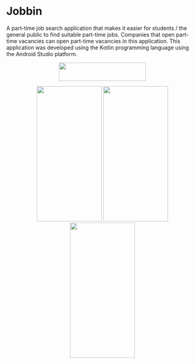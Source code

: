 # Jobbin
A part-time job search application that makes it easier for students / the general public to find suitable part-time jobs.
Companies that open part-time vacancies can open part-time vacancies in this application. This application was developed using the
Kotlin programming language using the Android Studio platform.

<p align="center"><img src="https://user-images.githubusercontent.com/93147426/219698278-d525607d-5893-4891-90d6-030f071c4f13.png"  height="48" width="228" ></p>

<p align="center">
  <img src="https://user-images.githubusercontent.com/93147426/219700254-f7224bd9-ac02-4d8c-b5c7-fd10a8b959bc.png" width="170" height="355">
  <img src="https://user-images.githubusercontent.com/93147426/219700230-93f96a82-2a9e-43af-82a8-10ebd682e537.png" width="170" height="355">
  <img src="https://user-images.githubusercontent.com/93147426/219698303-69f34e18-f71e-49fc-9b7f-5d0bd615eaca.png" width="170" height="355">
</p>

